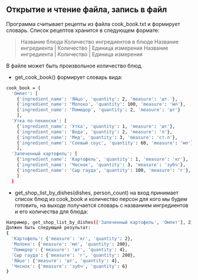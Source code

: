 ## Открытие и чтение файла, запись в файл

Программа считывает рецепты из файла cook_book.txt и формирует словарь.
Список рецептов хранится в следующем формате:
> Название блюда
> Количество ингредиентов в блюде
> Название ингредиента | Количество | Единица измерения
> Название ингредиента | Количество | Единица измерения

В файле может быть произвольное количество блюд.

- get_cook_book() формирует словарь вида:
```sh
cook_book = {
  'Омлет': [
    {'ingredient_name': 'Яйцо', 'quantity': 2, 'measure': 'шт.'},
    {'ingredient_name': 'Молоко', 'quantity': 100, 'measure': 'мл'},
    {'ingredient_name': 'Помидор', 'quantity': 2, 'measure': 'шт'}
    ],
  'Утка по-пекински': [
    {'ingredient_name': 'Утка', 'quantity': 1, 'measure': 'шт'},
    {'ingredient_name': 'Вода', 'quantity': 2, 'measure': 'л'},
    {'ingredient_name': 'Мед', 'quantity': 3, 'measure': 'ст.л'},
    {'ingredient_name': 'Соевый соус', 'quantity': 60, 'measure': 'мл'}
    ],
  'Запеченный картофель': [
    {'ingredient_name': 'Картофель', 'quantity': 1, 'measure': 'кг'},
    {'ingredient_name': 'Чеснок', 'quantity': 3, 'measure': 'зубч'},
    {'ingredient_name': 'Сыр гауда', 'quantity': 100, 'measure': 'г'},
    ]
  }
```
- get_shop_list_by_dishes(dishes, person_count) на вход принимает список блюд из cook_book и количество персон для кого мы будем готовить, на выходе получается словарь с названием ингредиентов и его количества для блюда:
```sh
Например, get_shop_list_by_dishes(['Запеченный картофель', 'Омлет'], 2)
Должен быть следующий результат:
{
  'Картофель': {'measure': 'кг', 'quantity': 2},
  'Молоко': {'measure': 'мл', 'quantity': 200},
  'Помидор': {'measure': 'шт', 'quantity': 4},
  'Сыр гауда': {'measure': 'г', 'quantity': 200},
  'Яйцо': {'measure': 'шт', 'quantity': 4},
  'Чеснок': {'measure': 'зубч', 'quantity': 6}
}
```